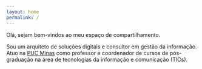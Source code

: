 ```yaml
---
layout: home
permalink: / 
---
```

<div class="welcome">
<p>Olá, sejam bem-vindos ao meu espaço de compartilhamento.</p>

<p>Sou um arquiteto de soluções digitais e consultor em gestão da informação. Atuo na <a href="https://pucminas.br">PUC Minas</a> como professor e coordenador de cursos de pós-graduação na área de tecnologias da informação e comunicação (TICs).</p>
</div>